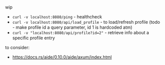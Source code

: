 wip

* `curl -v localhost:8080/ping` - healthcheck
* `curl -v localhost:8080/api/load_profile` - to load/refresh profile (todo - make profile id a query parameter, id 1 is hardcoded atm)
* `curl -v "localhost:8080/api/profile?id=2"` - retrieve info about a specific profile entry


to consider:
* https://docs.rs/aide/0.10.0/aide/axum/index.html
